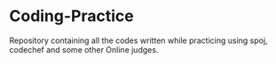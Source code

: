# Coding-Practice
Repository containing all the codes written while practicing using spoj, codechef and some other Online judges.
